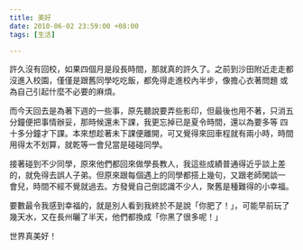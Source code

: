 ```yaml
---
title: 美好
date: 2010-06-02 23:59:00 +08:00
tags: [生活]

---
```


 許久沒有回校，如果四個月是段長時間，那就真的許久了。之前到沙田附近走走都沒進入校園，僅僅是跟舊同學吃吃飯，都免得走進校內半步，像擔心衣著問題 或為自己引起什麼不必要的麻煩。  
  
而今天回去是為著下週的一些事，原先聽說要弄些影印，但最後也用不著，只消五分鐘便把事情辦妥，那時候還未下課，我更忘掉已是夏令時間，還以為要多等 四十多分鐘才下課。本來想趁著未下課便離開，可又覺得來回車程就有兩小時，時間用得太不划算，就乾等一會兒當是碰碰同學。  
  
接著碰到不少同學，原來他們都回來做學長教人，我這些成績普通得近乎談上差的，就免得去誤人子弟。但原來跟每個遇上的同學都搭上幾句，又跟老師閑談一 會兒，時間不經不覺就過去。方發覺自己倒認識不少人，聚舊是種難得的小幸福。  
  
要數最令我感到幸福的，就是別人看到我終於不是說「你肥了！」，可能早前玩了幾天水，又在長州曬了半天，他們都換成「你黑了很多呢！」  
  
世界真美好！
